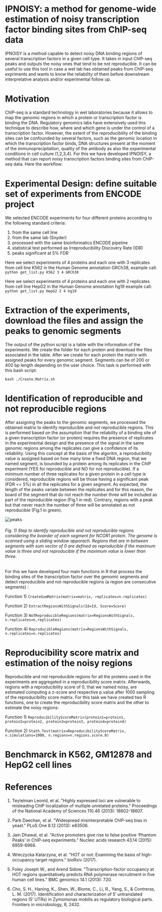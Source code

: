 # IPNOISY: a method for genome-wide estimation of noisy transcription factor binding sites from ChIP-seq data 
IPNOISY is a method capable to detect noisy DNA binding regions of several transcription factors in a given cell type. It takes in input ChIP-seq peaks and outputs the noisy ones that tend to be not reproducible. It can be useful to use this tool in case a wet lab has obtained peaks from ChIP-seq expriments and wants to know the reliability of them before downstream interpretative analysis and/or experimental follow up.


# Motivation
ChIP-seq is a standard technology in wet laboratories because it allows to map the genomic regions in which a protein or transcription factor is binding the DNA. Regulatory genomics labs have extensively used this technique to describe how, where and which gene is under the control of a transcription factor. However, the extent of the reproducibility of the binding sites can be confounded by several factors, such as the genomic location in which the transcription factor binds, DNA structures present at the moment of the immunoprecipitation, quality of the antibody as also the experimental conditions in cell culture (1,2,3,4). For this we have developed IPNOISY, a method that can report noisy transcription factors binding sites from ChIP-seq data. Here the workflow:  


# Experimental Design: define suitable set of experiments from ENCODE project
We selected ENCODE experiments for four different proteins according to the following standard criteria:  
1) from the same cell line  
2) from the same lab (Snyder)  
3) processed with the same bioinformatics ENCODE pipeline  
4) statistical test performed as Irreproducibility Discovery Rate (IDR)  
5) peaks significant at 5% FDR  

Here we select experiments of 4 proteins and each one with 3 replicates from cell line K562 in the Human Genome annotation GRCh38, example call:  
`python get_list.py K562 3 4 GRCh38`  

Here we select experiments of 4 proteins and each one with 2 replicates from cell line HepG2 in the Human Genome annotation hg19 example call:  
 `python get_list.py HepG2 2 4 hg19`  

# Extraction of the experiments, download the files and assign the peaks to genomic segments
The output of the python script is a table with the information of the experiments. We create the folder for each protein and download the files associated in the table. After we create for each protein the matrix with assigned peaks for every genomic segment. Segments can be of 200 or 400 bp length depending on the user choice. This task is performed with this bash script:  

`bash ./Create.Matrix.sh`  

# Identification of reproducible and not reproducible regions 
After assigning the peaks to the genomic segments, we processed the obtained matrix to identify reproducible and not reproducible regions. This is performed based on the assumption that the reliability of a binding site of a given transcription factor (or protein) requires the presence of replicates in the experimental design and the presence of the signal in the same genomic regions among the replicates can give a confidence of its reliability. Using this concept at the basis of the algoritm, a reproducibility value is assigned based on how many time a fixed DNA region, that we named segment, is bounded by a protein among its replicates in the ChIP experiment (YES for reproducible and NO for not reproducible). If a minimum number of three replicates for a given protein in a cell type is considered, reproducible regions will be those having a significant peak (FDR <= 5%) in all the replicates for a given segment. As expected, the length of the peaks variate between the replicates and for this reason, the board of the segment that do not reach the number three will be included as part of the reproducible region (Fig.1 in red). Contrary, regions with a peak but that never reach the number of three will be annotated as not reproducible (Fig.1 in green).

![peaks](https://user-images.githubusercontent.com/6462162/40009504-8453ddac-57a2-11e8-98ce-1c874821e177.png)

###### Fig. 1) Step to identify reproducible and not reproducible regions considering the boarder of each segment for NCOR1 protein. The genome is scanned using a sliding window apporach. Regions that are in between segments with sum vector of 0 are defined as reproducible if the maximum value is three and not reproducible if the maximum value is lower than three.  

For this we have developed four main functions in R that process the binding sites of the transcription factor over the genomic segments and detect reproducibile and not reproducible regions (a region are consecutive segments) :

Function 1) `CreateSumMatrix(matrix=matrix, replicates=n.replicates)`  

Function 2) `ExtractRegionsWithSignals(Id=Id, Score=Score)`   

Function 3) `NoTReproducibleRegions(matrix=RegionsWithSignals, n.replicates=n.replicates)  `

Function 4) `ReproducibleRegions(matrix=RegionsWithSignals, n.replicates=n.replicates)  `


# Reproducibility score matrix and estimation of the noisy regions
Reproducible and not reproducible regions for all the proteins used in the experiments are aggregated in a reproducibility score matrix. Afterwards, regions with a reproducibility score of 0, that we named noisy, are estimated computing a z-score and respective p.value after 1000 sampling of the reproducibility score matrix. For this task we have created two R functions, one to create the reproducibility score matrix and the other to estimate the noisy regions:
 
Function 1) `ReproducibilityScoreMatrix(protein1=protein1, protein2=protein2, protein3=protein3, protein4=protein4)`  

Function 2) `Stath.Test(matrix=ReproducibilityScoreMatrix, n.simulations=1000, n.regions=n.regions.score.0)`  

# Benchmarck in K562, GM12878 and HepG2 cell lines


# References
1. Teytelman Leonid, et al. "Highly expressed loci are vulnerable to misleading ChIP localization of multiple unrelated proteins." Proceedings of the National Academy of Sciences 110.46 (2013): 18602-18607.  

2. Park Daechan, et al. "Widespread misinterpretable ChIP-seq bias in yeast." PLoS One 8.12 (2013): e83506.  

3. Jain Dhawal, et al. "Active promoters give rise to false positive ‘Phantom Peaks’ in ChIP-seq experiments." Nucleic acids research 43.14 (2015): 6959-6968.   

4. Wreczycka Katarzyna, et al. "HOT or not: Examining the basis of high-occupancy target regions." bioRxiv (2017).

5. Foley Joseph W., and Arend Sidow. "Transcription-factor occupancy at HOT regions quantitatively predicts RNA polymerase recruitment in five human cell lines." BMC genomics 14.1 (2013): 720.

6. Cho, S. H., Haning, K., Shen, W., Blome, C., Li, R., Yang, S., & Contreras, L. M. (2017). Identification and characterization of 5′ untranslated regions (5′ UTRs) in Zymomonas mobilis as regulatory biological parts. Frontiers in microbiology, 8, 2432.
